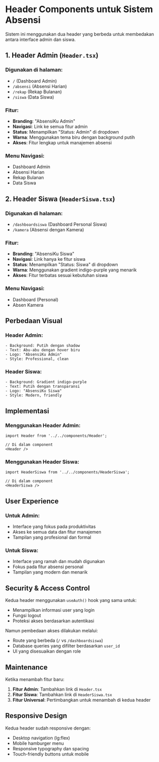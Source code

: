 # Header Components untuk Sistem Absensi

Sistem ini menggunakan dua header yang berbeda untuk membedakan antara interface admin dan siswa.

## 1. Header Admin (`Header.tsx`)

### Digunakan di halaman:
- `/` (Dashboard Admin)
- `/absensi` (Absensi Harian)
- `/rekap` (Rekap Bulanan) 
- `/siswa` (Data Siswa)

### Fitur:
- **Branding**: "AbsensiKu Admin"
- **Navigasi**: Link ke semua fitur admin
- **Status**: Menampilkan "Status: Admin" di dropdown
- **Warna**: Menggunakan tema biru dengan background putih
- **Akses**: Fitur lengkap untuk manajemen absensi

### Menu Navigasi:
- Dashboard Admin
- Absensi Harian  
- Rekap Bulanan
- Data Siswa

## 2. Header Siswa (`HeaderSiswa.tsx`)

### Digunakan di halaman:
- `/dashboardsiswa` (Dashboard Personal Siswa)
- `/kamera` (Absensi dengan Kamera)

### Fitur:
- **Branding**: "AbsensiKu Siswa"
- **Navigasi**: Link hanya ke fitur siswa
- **Status**: Menampilkan "Status: Siswa" di dropdown
- **Warna**: Menggunakan gradient indigo-purple yang menarik
- **Akses**: Fitur terbatas sesuai kebutuhan siswa

### Menu Navigasi:
- Dashboard (Personal)
- Absen Kamera

## Perbedaan Visual

### Header Admin:
```
- Background: Putih dengan shadow
- Text: Abu-abu dengan hover biru
- Logo: "AbsensiKu Admin" 
- Style: Professional, clean
```

### Header Siswa:
```
- Background: Gradient indigo-purple
- Text: Putih dengan transparansi
- Logo: "AbsensiKu Siswa"
- Style: Modern, friendly
```

## Implementasi

### Menggunakan Header Admin:
```tsx
import Header from '../../components/Header';

// Di dalam component
<Header />
```

### Menggunakan Header Siswa:
```tsx
import HeaderSiswa from '../../components/HeaderSiswa';

// Di dalam component
<HeaderSiswa />
```

## User Experience

### Untuk Admin:
- Interface yang fokus pada produktivitas
- Akses ke semua data dan fitur manajemen
- Tampilan yang profesional dan formal

### Untuk Siswa:
- Interface yang ramah dan mudah digunakan
- Fokus pada fitur absensi personal
- Tampilan yang modern dan menarik

## Security & Access Control

Kedua header menggunakan `useAuth()` hook yang sama untuk:
- Menampilkan informasi user yang login
- Fungsi logout
- Proteksi akses berdasarkan autentikasi

Namun pembedaan akses dilakukan melalui:
- Route yang berbeda (`/` vs `/dashboardsiswa`)
- Database queries yang difilter berdasarkan `user_id`
- UI yang disesuaikan dengan role

## Maintenance

Ketika menambah fitur baru:
1. **Fitur Admin**: Tambahkan link di `Header.tsx`
2. **Fitur Siswa**: Tambahkan link di `HeaderSiswa.tsx`
3. **Fitur Universal**: Pertimbangkan untuk menambah di kedua header

## Responsive Design

Kedua header sudah responsive dengan:
- Desktop navigation (lg:flex)
- Mobile hamburger menu
- Responsive typography dan spacing
- Touch-friendly buttons untuk mobile
